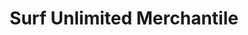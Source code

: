 ---
title: "Surf Unlimited Merchantile"
url: /ocean-isle-beach/surf-unlimited-merchantile/
shop: clothes
---